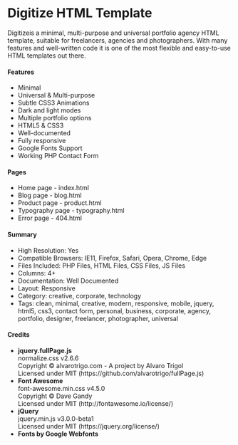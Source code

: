 # Digitize HTML Template

Digitizeis a minimal, multi-purpose and universal portfolio agency HTML template, suitable for freelancers, agencies and photographers. With many features and well-written code it is one of the most flexible and easy-to-use HTML templates out there.

<h4>Features</h4>
<ul>
<li>Minimal</li>
<li>Universal & Multi-purpose</li>
<li>Subtle CSS3 Animations</li>
<li>Dark and light modes</li>
<li>Multiple portfolio options</li>
<li>HTML5 & CSS3</li>
<li>Well-documented</li>
<li>Fully responsive</li>
<li>Google Fonts Support</li>
<li>Working PHP Contact Form</li>
</ul>

<h4>Pages</h4>
<ul>
<li>Home page - index.html</li>
<li>Blog page - blog.html</li>
<li>Product page - product.html</li>
<li>Typography page - typography.html</li>
<li>Error page - 404.html</li>
</ul>

<h4>Summary</h4>
<ul>
<li>High Resolution: Yes</li>
<li>Compatible Browsers: IE11, Firefox, Safari, Opera, Chrome, Edge</li>
<li>Files Included: PHP Files, HTML Files, CSS Files, JS Files</li>
<li>Columns: 4+</li>
<li>Documentation: Well Documented</li>
<li>Layout: Responsive</li>
<li>Category: creative, corporate, technology</li>
<li>Tags: clean, minimal, creative, modern, responsive, mobile, jquery, html5, css3, contact form, personal, business, corporate, agency, portfolio, designer, freelancer, photographer, universal</li>
</ul>

<h4>Credits</h4>
<ul>
<li>
<strong>jquery.fullPage.js</strong><br>
normalize.css v2.6.6<br>
Copyright © alvarotrigo.com - A project by Alvaro Trigol<br>
Licensed under MIT (https://github.com/alvarotrigo/fullPage.js)
</li>
<li>
<strong>Font Awesome</strong><br>
font-awesome.min.css v4.5.0<br>
Copyright © Dave Gandy<br>
Licensed under MIT (http://fontawesome.io/license/)
</li>
<li>
<strong>jQuery</strong><br>
jquery.min.js v3.0.0-beta1<br>
Licensed under MIT (https://jquery.org/license/)
</li>
<li>
<strong>Fonts by Google Webfonts</strong>
</li>
</ul>
